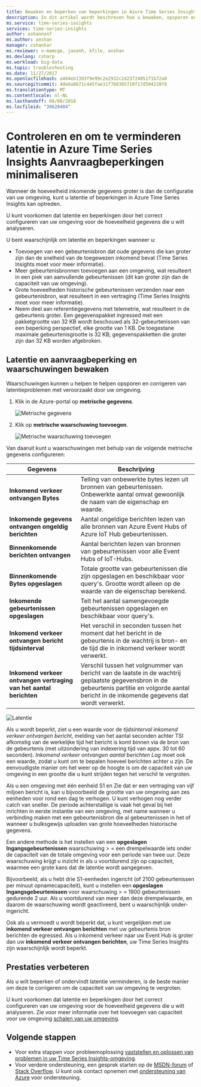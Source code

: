 ```yaml
---
title: Bewaken en beperken van beperkingen in Azure Time Series Insights | Microsoft Docs
description: In dit artikel wordt beschreven hoe u bewaken, opsporen en oplossen van prestatieproblemen waardoor latentie en beperkingen in Azure Time Series Insights.
ms.service: time-series-insights
services: time-series-insights
author: ashannon7
ms.author: anshan
manager: cshankar
ms.reviewer: v-mamcge, jasonh, kfile, anshan
ms.devlang: csharp
ms.workload: big-data
ms.topic: troubleshooting
ms.date: 11/27/2017
ms.openlocfilehash: a404eb1393f9e99c2e2932c2d23724051f1b72a0
ms.sourcegitcommit: 4de6a8671c445fae31f760385710f17d504228f8
ms.translationtype: MT
ms.contentlocale: nl-NL
ms.lasthandoff: 08/08/2018
ms.locfileid: "39628484"
---
```

# <a name="monitor-and-mitigate-throttling-to-reduce-latency-in-azure-time-series-insights"></a>Controleren en om te verminderen latentie in Azure Time Series Insights Aanvraagbeperkingen minimaliseren
Wanneer de hoeveelheid inkomende gegevens groter is dan de configuratie van uw omgeving, kunt u latentie of beperkingen in Azure Time Series Insights kan optreden.

U kunt voorkomen dat latentie en beperkingen door het correct configureren van uw omgeving voor de hoeveelheid gegevens die u wilt analyseren.

U bent waarschijnlijk om latentie en beperkingen wanneer u:

- Toevoegen van een gebeurtenisbron dat oude gegevens die kan groter zijn dan de snelheid van de toegewezen inkomend bevat (Time Series Insights moet voor meer informatie).
- Meer gebeurtenisbronnen toevoegen aan een omgeving, wat resulteert in een piek van aanvullende gebeurtenissen (dit kan groter zijn dan de capaciteit van uw omgeving).
- Grote hoeveelheden historische gebeurtenissen verzenden naar een gebeurtenisbron, wat resulteert in een vertraging (Time Series Insights moet voor meer informatie).
- Neem deel aan referentiegegevens met telemetrie, wat resulteert in de gebeurtenis groter.  Een gegevenspakket ingressed met een pakketgrootte van 32 KB wordt beschouwd als 32-gebeurtenissen van een beperking perspectief, elke grootte van 1 KB. De toegestane maximale gebeurtenisgrootte is 32 KB; gegevenspakketten die groter zijn dan 32 KB worden afgebroken.


## <a name="monitor-latency-and-throttling-with-alerts"></a>Latentie en aanvraagbeperking en waarschuwingen bewaken

Waarschuwingen kunnen u helpen te helpen opsporen en corrigeren van latentieproblemen met veroorzaakt door uw omgeving. 

1. Klik in de Azure-portal op **metrische gegevens**. 

   ![Metrische gegevens](media/environment-mitigate-latency/add-metrics.png)

2. Klik op **metrische waarschuwing toevoegen**.  

    ![Metrische waarschuwing toevoegen](media/environment-mitigate-latency/add-metric-alert.png)

Van daaruit kunt u waarschuwingen met behulp van de volgende metrische gegevens configureren:

|Gegevens  |Beschrijving  |
|---------|---------|
|**Inkomend verkeer ontvangen Bytes**     | Telling van onbewerkte bytes lezen uit bronnen van gebeurtenissen. Onbewerkte aantal omvat gewoonlijk de naam van de eigenschap en waarde.  |  
|**Inkomende gegevens ontvangen ongeldig berichten**     | Aantal ongeldige berichten lezen van alle bronnen van Azure Event Hubs of Azure IoT Hub gebeurtenissen.      |
|**Binnenkomende berichten ontvangen**   | Aantal berichten lezen van bronnen van gebeurtenissen voor alle Event Hubs of IoT-Hubs.        |
|**Binnenkomende Bytes opgeslagen**     | Totale grootte van gebeurtenissen die zijn opgeslagen en beschikbaar voor query's. Grootte wordt alleen op de waarde van de eigenschap berekend.        |
|**Inkomende gebeurtenissen opgeslagen**     |   Telt het aantal samengevoegde gebeurtenissen opgeslagen en beschikbaar voor query's.      |
|**Inkomend verkeer ontvangen bericht tijdsinterval**    |  Het verschil in seconden tussen het moment dat het bericht in de gebeurtenis in de wachtrij is bron- en de tijd die in inkomend verkeer wordt verwerkt.      |
|**Inkomend verkeer ontvangen vertraging van het aantal berichten**    |  Verschil tussen het volgnummer van bericht van de laatste in de wachtrij geplaatste gegevensbron in de gebeurtenis partitie en volgorde aantal bericht in de inkomende gegevens dat wordt verwerkt.      |


![Latentie](media/environment-mitigate-latency/latency.png)

Als u wordt beperkt, ziet u een waarde voor de *tijdsinterval inkomend verkeer ontvangen bericht*, melding van het aantal seconden achter TSI afkomstig van de werkelijke tijd het bericht is komt binnen via de bron van de gebeurtenis (met uitzondering van indexering tijd van appx. 30 tot 60 seconden).  *Inkomend verkeer ontvangen aantal berichten Lag* moet ook een waarde, zodat u kunt om te bepalen hoeveel berichten achter u zijn.  De eenvoudigste manier om het weer op de hoogte is om de capaciteit van uw omgeving in een grootte die u kunt strijden tegen het verschil te vergroten.  

Als u een omgeving met één eenheid S1 en Zie dat er een vertraging van vijf miljoen bericht is, kan u bijvoorbeeld de grootte van uw omgeving aan zes eenheden voor rond een dag te verhogen.  U kunt verhogen nog verder catch van sneller.  De periode achterstallige is vaak het geval bij het inrichten in eerste instantie van een omgeving, met name wanneer u verbinding maken met een gebeurtenisbron die al gebeurtenissen in het of wanneer u bulksgewijs uploaden van grote hoeveelheden historische gegevens.

Een andere methode is het instellen van een **opgeslagen Ingangsgebeurtenissen** waarschuwing > = een drempelwaarde iets onder de capaciteit van de totale omgeving voor een periode van twee uur.  Deze waarschuwing krijgt u inzicht in als u voortdurend zijn op capaciteit, waarmee een grote kans dat de latentie wordt aangegeven.  

Bijvoorbeeld, als u hebt drie S1-eenheden ingericht (of 2100 gebeurtenissen per minuut opnamecapaciteit), kunt u instellen een **opgeslagen Ingangsgebeurtenissen** voor waarschuwing > = 1900 gebeurtenissen gedurende 2 uur. Als u voortdurend van meer dan deze drempelwaarde, en daarom de waarschuwing wordt geactiveerd, bent u waarschijnlijk onder-ingericht.  

Ook als u vermoedt u wordt beperkt dat, u kunt vergelijken met uw **inkomend verkeer ontvangen berichten** met uw gebeurtenis bron berichten de egressed.  Als u inkomend verkeer naar uw Event Hub is groter dan uw **inkomend verkeer ontvangen berichten**, uw Time Series Insights zijn waarschijnlijk wordt beperkt.

## <a name="improving-performance"></a>Prestaties verbeteren 
Als u wilt beperken of ondervindt latentie verminderen, is de beste manier om deze te corrigeren om de capaciteit van uw omgeving te vergroten. 

U kunt voorkomen dat latentie en beperkingen door het correct configureren van uw omgeving voor de hoeveelheid gegevens die u wilt analyseren. Zie voor meer informatie over het toevoegen van capaciteit voor uw omgeving [schalen van uw omgeving](time-series-insights-how-to-scale-your-environment.md).

## <a name="next-steps"></a>Volgende stappen
- Voor extra stappen voor probleemoplossing [vaststellen en oplossen van problemen in uw Time Series Insights-omgeving](time-series-insights-diagnose-and-solve-problems.md).
- Voor verdere ondersteuning, een gesprek starten op de [MSDN-forum](https://social.msdn.microsoft.com/Forums/home?forum=AzureTimeSeriesInsights) of [Stack Overflow](https://stackoverflow.com/questions/tagged/azure-timeseries-insights). U kunt ook contact opnemen met [ondersteuning van Azure](https://azure.microsoft.com/support/options/) voor ondersteuning.
